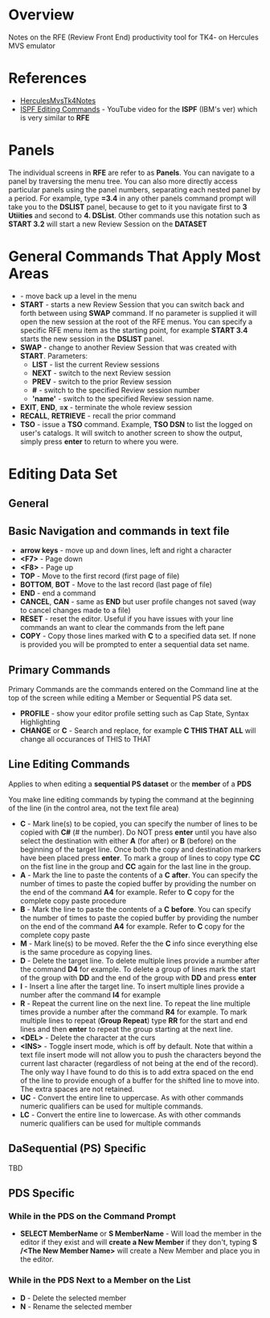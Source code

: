 # Overview

Notes on the RFE (Review Front End) productivity tool for TK4- on Hercules MVS emulator

# References

* [HerculesMvsTk4Notes](HerculesMvsTk4Notes)
* [ISPF Editing Commands](https://www.youtube.com/watch?v=-FUNDgcDRWk) - YouTube video for the **ISPF** (IBM's ver) which is very similar to **RFE**

# Panels

The individual screens in **RFE** are refer to as **Panels**.  You can navigate to a panel by traversing the menu tree.  You can also more directly access particular panels using the panel numbers, separating each nested panel by a period.  For example, type **=3.4** in any other panels command prompt will take you to the **DSLIST** panel, because to get to it you navigate first to **3 Utiities** and second to **4. DSList**.  Other commands use this notation such as  **START 3.2**  will start a new Review Session on the **DATASET**

# General Commands That Apply Most Areas

* **<F3>** - move back up a level in the menu
* **START** - starts a new Review Session that you can switch back and forth between using **SWAP** command.  If no parameter is supplied it will open the new session at the root of the RFE menus.  You can specify a specific RFE menu item as the starting point, for example **START 3.4** starts the new session in the **DSLIST** panel.
* **SWAP** - change to another Review Session that was created with **START**.  Parameters:
  * **LIST** - list the current Review sessions
  * **NEXT** - switch to the next Review session
  * **PREV** - switch to the prior Review session
  * **#** - switch to the specified Review session number
  * **'name'** - switch to the specified Review session name.
* **EXIT**, **END**, **=x** - terminate the whole review session
* **RECALL**, **RETRIEVE** - recall the prior command
* **TSO** - issue a **TSO** command.  Example, **TSO DSN** to list the logged on user's catalogs.  It will switch to another screen to show the output, simply press **enter** to return to where you were.


# Editing Data Set

## General

## Basic Navigation and commands in text file

* **arrow keys** - move up and down lines, left and right a character
* **\<F7\>** - Page down
* **\<F8\>** - Page up
* **TOP** - Move to the first record (first page of file)
* **BOTTOM**, **BOT** - Move to the last record (last page of file)
* **END** - end a command
* **CANCEL**, **CAN** - same as **END** but user profile changes not saved (way to cancel changes made to a file)
* **RESET** - reset the editor.  Useful if you have issues with your line commands an want to clear the commands from the left pane
* **COPY** - Copy those lines marked with **C** to a specified data set.  If none is provided you will be prompted to enter a sequential data set name.


## Primary Commands 

Primary Commands are the commands entered on the Command line at the top of the screen while editing a Member or Sequential PS data set.

* **PROFILE** - show your editor profile setting such as Cap State, Syntax Highlighting
* **CHANGE** or **C** - Search and replace, for example **C THIS THAT ALL** will change all occurances of THIS to THAT

## Line Editing Commands

Applies to when editing a **sequential PS dataset** or the **member** of a **PDS**

You make line editing commands by typing the command at the beginning of the line (in the control area, not the text file area)

* **C** - Mark line(s) to be copied, you can specify the number of lines to be copied with **C#** (# the number).  Do NOT press **enter** until you have also select the destination with either **A** (for after) or **B** (before) on the beginning of the target line.  Once both the copy and destination markers have been placed press **enter**.  To mark a group of lines to copy type **CC** on the fist line in the group and **CC** again for the last line in the group.
* **A** - Mark the line to paste the contents of a **C** **after**.  You can specify the number of times to paste the copied buffer by providing the number on the end of the command **A4** for example.  Refer to **C** copy for the complete copy paste procedure
* **B** - Mark the line to paste the contents of a **C** **before**.  You can specify the number of times to paste the copied buffer by providing the number on the end of the command **A4** for example.  Refer to **C** copy for the complete copy paste 
* **M** - Mark line(s) to be moved.  Refer the the **C** info since everything else is the same procedure as copying lines.
* **D** - Delete the target line.  To delete multiple lines provide a number after the command **D4** for example.  To delete a group of lines mark the start of the group with **DD** and the end of the group with **DD** and press **enter**
* **I** - Insert a line after the target line.  To insert multiple lines provide a number after the command **I4** for example
* **R** - Repeat the current line on the next line.  To repeat the line multiple times provide a number after the command **R4** for example.  To mark multiple lines to repeat (**Group Repeat**) type **RR** for the start and end lines and then **enter** to repeat the group starting at the next line.
* **\<DEL\>** - Delete the character at the curs
* **\<INS\>** - Toggle insert mode, which is off by default.  Note that within a text file insert mode will not allow you to push the characters beyond the current last character (regardless of not being at the end of the record).  The only way I have found to do this is to add extra spaced on the end of the line to provide enough of a buffer for the shifted line to move into.  The extra spaces are not retained.
* **UC** - Convert the entire line to uppercase.  As with other commands numeric qualifiers can be used for multiple commands.
* **LC** - Convert the entire line to lowercase.  As with other commands numeric qualifiers can be used for multiple commands

## DaSequential (PS) Specific

TBD

## PDS Specific

### While in the PDS on the Command Prompt

* **SELECT MemberName** or **S MemberName** - Will load the member in the editor if they exist and will  **create a New Member**  if they don't, typing **S /<The New Member Name\>** will create a New Member and place you in the editor.

### While in the PDS Next to a Member on the List

* **D** - Delete the selected member
* **N** - Rename the selected member

